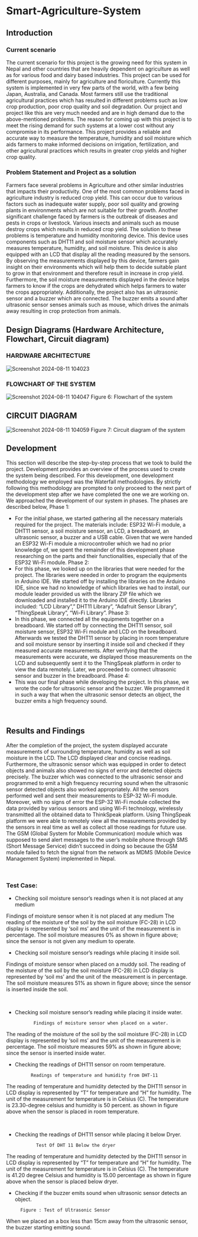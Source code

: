# Smart-Agriculture-System
## Introduction
### Current scenario
The current scenario for this project is the growing need for this system in Nepal and other countries that are heavily dependent on agriculture as well as for various food and dairy based industries. This project can be used for different purposes, mainly for agriculture and floriculture. Currently this system is implemented in very few parts of the world, with a few being Japan, Australia, and Canada. Most farmers still use the traditional agricultural practices which has resulted in different problems such as low crop production, poor crop quality and soil degradation.
Our project and project like this are very much needed and are in high demand due to the above-mentioned problems. The reason for coming up with this project is to meet the rising demand for such systems at a lower cost without any compromise in its performance.  This project provides a reliable and accurate way to measure the temperature, humidity and soil moisture which aids farmers to make informed decisions on irrigation, fertilization, and other agricultural practices which results in greater crop yields and higher crop quality.

### Problem Statement and Project as a solution
Farmers face several problems in Agriculture and other similar industries that impacts their productivity. One of the most common problems faced in agriculture industry is reduced crop yield. This can occur due to various factors such as inadequate water supply, poor soil quality and growing plants in environments which are not suitable for their growth. Another significant challenge faced by farmers is the outbreak of diseases and pests in crops or livestock. Various insects and animals such as mouse destroy crops which results in reduced crop yield.
The solution to these problems is temperature and humidity monitoring device. This device uses components such as DHT11 and soil moisture sensor which accurately measures temperature, humidity, and soil moisture. This device is also equipped with an LCD that display all the reading measured by the sensors. By observing the measurements displayed by this device, farmers gain insight on their environments which will help them to decide suitable plant to grow in that environment and therefore result in increase in crop yield. Furthermore, the soil moisture measurements displayed in the device helps farmers to know if the crops are dehydrated which helps farmers to water the crops appropriately. Additionally, the project also has an ultrasonic sensor and a buzzer which are connected. The buzzer emits a sound after ultrasonic sensor senses animals such as mouse, which drives the animals away resulting in crop protection from animals.


## Design Diagrams (Hardware Architecture, Flowchart, Circuit diagram) 
### 	HARDWARE ARCHITECTURE
![Screenshot 2024-08-11 104023](https://github.com/user-attachments/assets/268ef246-cdee-4411-91b8-cb18834e28ca) 
### FLOWCHART OF THE SYSTEM

![Screenshot 2024-08-11 104047](https://github.com/user-attachments/assets/54767e92-5964-451c-a8da-c4de89e7baea)
				Figure 6: Flowchart of the system
## CIRCUIT DIAGRAM
![Screenshot 2024-08-11 104059](https://github.com/user-attachments/assets/cba9983e-0009-4169-a868-43bbae3d5400)
		Figure 7: Circuit diagram of the system
 
## 	Development

This section will describe the step-by-step process that we took to build the project. Development provides an overview of the process used to create the system being described. For this development, one development methodology we employed was the Waterfall methodologies. By strictly following this methodology are prompted to only proceed to the next part of the development step after we have completed the one we are working on. We approached the development of our system in phases. The phases are described below,
Phase 1:
- For the initial phase, we started gathering all the necessary materials required for the project. The materials include: ESP32 Wi-Fi module, a DHT11 sensor, a soil moisture sensor, an LCD, a breadboard, an ultrasonic sensor, a buzzer and a USB cable. Given that we were handed an ESP32 Wi-Fi module a microcontroller which we had no prior knowledge of, we spent the remainder of this development phase researching on the parts and their functionalities, especially that of the ESP32 Wi-Fi module. 
Phase 2:
- For this phase, we looked up on the libraries that were needed for the project. The libraries were needed in order to program the equipments in Arduino IDE. We started off by installing the libraries on the Arduino IDE, since we had no knowledge of which libraries we had to install, our module leader provided us with the library ZIP file which we downloaded and installed it to the Arduino IDE directly. Libraries included: “LCD Library”,” DHT11 Library”, “Adafruit Sensor Library”, “ThingSpeak Library”, “Wi-Fi Library”. 
Phase 3:
- In this phase, we connected all the equipments together on a breadboard. We started off by connecting the DHT11 sensor, soil moisture sensor, ESP32 Wi-Fi module and LCD on the breadboard. Afterwards we tested the DHT11 sensor by placing in room temperature and soil moisture sensor by inserting it inside soil and checked if they measured accurate measurements. After verifying that the measurements were accurate, we displayed those measurements on the LCD and subsequently sent it to the ThingSpeak platform in order to view the data remotely. Later, we proceeded to connect ultrasonic sensor and buzzer in the breadboard. 
Phase 4:
- This was our final phase while developing the project. In this phase, we wrote the code for ultrasonic sensor and the buzzer. We programmed it in such a way that when the ultrasonic sensor detects an object, the buzzer emits a high frequency sound.

 
## Results and Findings
After the completion of the project, the system displayed accurate measurements of surrounding temperature, humidity as well as soil moisture in the LCD. The LCD displayed clear and concise readings. Furthermore, the ultrasonic sensor which was equipped in order to detect objects and animals also showed no signs of error and detected objects precisely. The buzzer which was connected to the ultrasonic sensor and programmed to emit a high frequency recurring sound when the ultrasonic sensor detected objects also worked appropriately. All the sensors performed well and sent their measurements to ESP-32 Wi-Fi module. Moreover, with no signs of error the ESP-32 Wi-Fi module collected the data provided by various sensors and using Wi-Fi technology, wirelessly transmitted all the obtained data to ThinkSpeak platform. Using ThingSpeak platform we were able to remotely view all the measurements provided by the sensors in real time as well as collect all those readings for future use. The GSM (Global System for Mobile Communication) module which was supposed to send alert messages to the user’s mobile phone through SMS (Short Message Service) didn’t succeed in doing so because the GSM module failed to fetch the signal from the network as MDMS (Mobile Device Management System) implemented in Nepal.

 
### Test Case:
- Checking soil moisture sensor’s readings when it is not placed at any medium
  
Findings of moisture sensor when it is not placed at any medium
The reading of the moisture of the soil by the soil moisture (FC-28) in LCD display is represented by ‘soil ms’ and the unit of the measurement is in percentage. The soil moisture measures 0% as shown in figure above; since the sensor is not given any medium to operate.
 
- Checking soil moisture sensor’s readings while placing it inside soil.

 
Findings of moisture sensor when placed on a muddy soil.
The reading of the moisture of the soil by the soil moisture (FC-28) in LCD display is represented by ‘soil ms’ and the unit of the measurement is in percentage. The soil moisture measures 51% as shown in figure above; since the sensor is inserted inside the soil.

 
- Checking soil moisture sensor’s reading while placing it inside water.
 
             Findings of moisture sensor when placed on a water.
The reading of the moisture of the soil by the soil moisture (FC-28) in LCD display is represented by ‘soil ms’ and the unit of the measurement is in percentage. The soil moisture measures 59% as shown in figure above; since the sensor is inserted inside water.
 
- Checking the readings of DHT11 sensor on room temperature.

 
            Readings of temperature and humidity from DHT-11
The reading of temperature and humidity detected by the DHT11 sensor in LCD display is represented by “T” for temperature and “H” for humidity. The unit of the measurement for temperature is in Celsius (C). The temperature is 23.30-degree celsius and humidity is 50 percent. as shown in figure above when the sensor is placed in room temperature.


 
- Checking the readings of DHT11 sensor while placing it below Dryer.

 
              Test Of DHT 11 Below the dryer
The reading of temperature and humidity detected by the DHT11 sensor in LCD display is represented by “T” for temperature and “H” for humidity. The unit of the measurement for temperature is in Celsius (C). The temperature is 41.20 degree Celsius and humidity is 15.00 percentage as shown in figure above when the sensor is placed below dryer.

- Checking if the buzzer emits sound when ultrasonic sensor detects an object.
 
		Figure : Test of Ultrasonic Sensor
When we placed an a box less than  15cm away from the ultrasonic sensor, the buzzer starting emitting sound.
